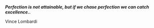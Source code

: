 _**Perfection is not attainable, but if we chase perfection we can catch excellence..**_

Vince Lombardi